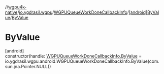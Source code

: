 //[wgpu4k-native](../../../../index.md)/[io.ygdrasil.wgpu](../../index.md)/[WGPUQueueWorkDoneCallbackInfo](../index.md)/[[android]ByValue](index.md)/[ByValue](-by-value.md)

# ByValue

[android]\
constructor(handle: [WGPUQueueWorkDoneCallbackInfo.ByValue](../../../io.ygdrasil.wgpu.android/-w-g-p-u-queue-work-done-callback-info/-by-value/index.md) = io.ygdrasil.wgpu.android.WGPUQueueWorkDoneCallbackInfo.ByValue(com.sun.jna.Pointer.NULL))